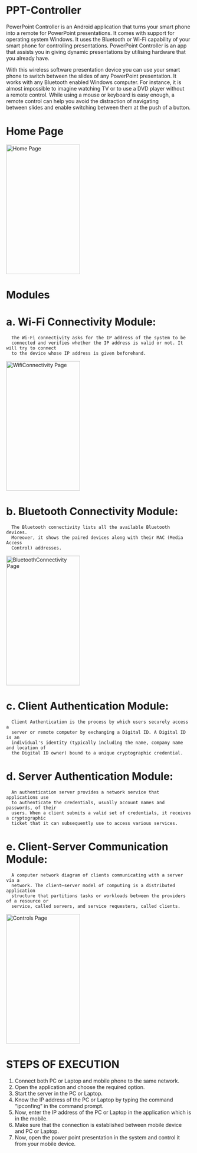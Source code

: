 # PPT-Controller
PowerPoint Controller is an Android application that turns your smart phone into a remote for PowerPoint presentations. It comes with support for operating system Windows. It uses the Bluetooth or Wi-Fi capability of your smart phone for controlling presentations. PowerPoint Controller is an app that assists you in giving dynamic presentations by utilising hardware that you already have.


With this wireless software presentation device you can use your smart phone to switch between the slides of any PowerPoint presentation. It works with any Bluetooth enabled Windows computer. For instance, it is almost impossible to imagine watching TV or to use a DVD player without a remote control. While using a mouse or keyboard is easy enough, a remote control can help you avoid the distraction of navigating between slides and enable switching between them at the push of a button.

# Home Page
<img src="https://github.com/PradeepTammali/PPT-Controller/blob/master/Screens/HomePage.png" alt="Home Page" width="200" height="350">


# Modules
   # a. Wi-Fi Connectivity Module:
      The Wi-Fi connectivity asks for the IP address of the system to be
      connected and verifies whether the IP address is valid or not. It will try to connect
      to the device whose IP address is given beforehand.
<img src="https://github.com/PradeepTammali/PPT-Controller/blob/master/Screens/WiFiConnectivityPage.png" alt="WifiConnectivity Page" width="200" height="350">
      
   # b. Bluetooth Connectivity Module:
      The Bluetooth connectivity lists all the available Bluetooth devices.
      Moreover, it shows the paired devices along with their MAC (Media Access
      Control) addresses.
<img src="https://github.com/PradeepTammali/PPT-Controller/blob/master/Screens/BluetoothConnectivityPage.png" alt="BluetoothConnectivity Page" width="200" height="350">
      
   # c. Client Authentication Module:
      Client Authentication is the process by which users securely access a
      server or remote computer by exchanging a Digital ID. A Digital ID is an
      individual's identity (typically including the name, company name and location of
      the Digital ID owner) bound to a unique cryptographic credential.
   # d. Server Authentication Module:
      An authentication server provides a network service that applications use
      to authenticate the credentials, usually account names and passwords, of their
      users. When a client submits a valid set of credentials, it receives a cryptographic
      ticket that it can subsequently use to access various services.
   # e. Client-Server Communication Module:
      A computer network diagram of clients communicating with a server via a
      network. The client–server model of computing is a distributed application
      structure that partitions tasks or workloads between the providers of a resource or
      service, called servers, and service requesters, called clients.
<img src="https://github.com/PradeepTammali/PPT-Controller/blob/master/Screens/ControlsPage.png" alt="Controls Page" width="200" height="350">


# STEPS OF EXECUTION

1. Connect both PC or Laptop and mobile phone to the same network.
2. Open the application and choose the required option.
3. Start the server in the PC or Laptop.
4. Know the IP address of the PC or Laptop by typing the command “ipconfing” in the command prompt.
5. Now, enter the IP address of the PC or Laptop in the application which is in the mobile.
6. Make sure that the connection is established between mobile device and PC or Laptop.
7. Now, open the power point presentation in the system and control it from your mobile device.
